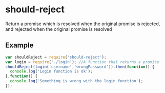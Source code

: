 # should-reject
Return a promise which is resolved when the original promise is rejected, and rejected when the original promise is resolved

## Example
```javascript
var shouldReject = require('should-reject');
var login = require('./login'); //A function that returns a promise
shouldReject(login('username','wrongPassword')).then(function() {
  console.log('Login function is ok');
},function() {
  console.log('Something is wrong with the login function');
});
```